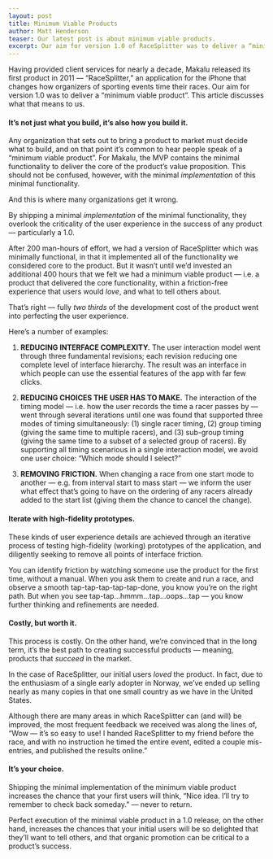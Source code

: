 ```yaml
---
layout: post
title: Minimum Viable Products
author: Matt Henderson
teaser: Our latest post is about minimum viable products.
excerpt: Our aim for version 1.0 of RaceSplitter was to deliver a “minimum viable product”. This article discusses what that means to us.
---
```


Having provided client services for nearly a decade, Makalu released its first  product in 2011 — “RaceSplitter,” an application for the iPhone that changes how organizers of sporting events time their races. Our aim for version 1.0 was to deliver a “minimum viable product”. This article discusses what that means to us.

#### It’s not just what you build, it’s also how you build it.

Any organization that sets out to bring a product to market must decide what to build, and on that point it’s common to hear people speak of a “minimum viable product”. For Makalu, the MVP contains the minimal functionality to deliver the core of the product’s value proposition. This should not be confused, however, with the minimal *implementation* of this minimal functionality. 

And this is where many organizations get it wrong.

By shipping a minimal *implementation* of the minimal functionality, they overlook the criticality of the user experience in the success of any product — particularly a 1.0.

After 200 man-hours of effort, we had a version of RaceSplitter which was minimally functional, in that it implemented all of the functionality we considered core to the product. But it wasn’t until we’d invested an additional 400 hours that we felt we had a minimum viable product — i.e. a product that delivered the core functionality, within a friction-free experience that users would *love*, and what to tell others about. 

That’s right — fully *two thirds* of the development cost of the product went into perfecting the user experience. 

Here’s a number of examples:

1. **REDUCING INTERFACE COMPLEXITY.** The user interaction model went through three fundamental revisions; each revision reducing one complete level of interface hierarchy. The result was an interface in which people can use the essential features of the app with far few clicks.

2. **REDUCING CHOICES THE USER HAS TO MAKE.** The interaction of the timing model — i.e. how the user records the time a racer passes by — went through several iterations until one was found that supported three modes of timing simultaneously: (1) single racer timing, (2) group timing (giving the same time to multiple racers), and (3) sub-group timing (giving the same time to a subset of a selected group of racers). By supporting all timing scenarious in a single interaction model, we avoid one user choice: “Which mode should I select?”

3. **REMOVING FRICTION.** When changing a race from one start mode to another — e.g. from interval start to mass start — we inform the user what effect that’s going to have on the ordering of any racers already added to the start list (giving them the chance to cancel the change).

#### Iterate with high-fidelity prototypes.

These kinds of user experience details are achieved through an iterative process of testing high-fidelity (working) prototypes of the application, and diligently seeking to remove all points of interface friction. 

You can identify friction by watching someone use the product for the first time, without a manual. When you ask them to create and run a race, and observe a smooth tap-tap-tap-tap-tap-done, you know you’re on the right path. But when you see tap-tap...hmmm...tap...oops...tap — you know further thinking and refinements are needed.

#### Costly, but worth it.

This process is costly. On the other hand, we’re convinced that in the long term, it’s the best path to creating successful products — meaning, products that *succeed* in the market.

In the case of RaceSplitter, our initial users *loved* the product. In fact, due to the enthusiasm of a single early adopter in Norway, we’ve ended up selling nearly as many copies in that one small country as we have in the United States. 

Although there are many areas in which RaceSplitter can (and will) be improved, the most frequent feedback we received was along the lines of, “Wow — it’s so easy to use! I handed RaceSplitter to my friend before the race, and with no instruction he timed the entire event, edited a couple mis-entries, and published the results online.”

#### It’s your choice.

Shipping the minimal implementation of the minimum viable product increases the chance that your first users will think, “Nice idea. I’ll try to remember to check back someday.” — never to return.

Perfect execution of the minimal viable product in a 1.0 release,  on the other hand, increases the chances that your initial users will be so delighted that they’ll want to tell others, and that organic promotion can be critical to a product’s success.
